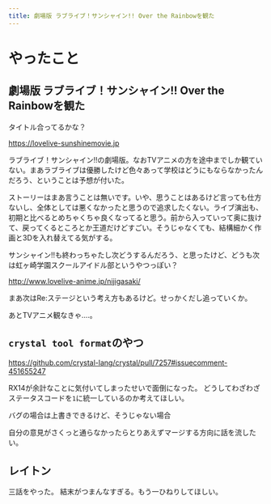 ```yaml
---
title: 劇場版 ラブライブ！サンシャイン!! Over the Rainbowを観た
---
```


# やったこと

## 劇場版 ラブライブ！サンシャイン!! Over the Rainbowを観た

タイトル合ってるかな？

https://lovelive-sunshinemovie.jp

ラブライブ！サンシャイン!!の劇場版。なおTVアニメの方を途中までしか観ていない。まあラブライブは優勝したけど色々あって学校はどうにもならなかったんだろう、ということは予想が付いた。

ストーリーはまあ言うことは無いです。いや、思うことはあるけど言っても仕方ないし、全体としては悪くなかったと思うので追求したくない。ライブ演出も、初期と比べるとめちゃくちゃ良くなってると思う。前から入っていって奥に抜けて、戻ってくるところとか王道だけどすごい。そうじゃなくても、結構細かく作画と3Dを入れ替えてる気がする。

サンシャイン!!も終わっちゃたし次どうするんだろう、と思ったけど、どうも次は虹ヶ崎学園スクールアイドル部というやつっぽい？

http://www.lovelive-anime.jp/nijigasaki/

まあ次はRe:ステージという考え方もあるけど。せっかくだし追っていくか。

あとTVアニメ観なきゃ‥‥。

## `crystal tool format`のやつ

https://github.com/crystal-lang/crystal/pull/7257#issuecomment-451655247

RX14が余計なことに気付いてしまったせいで面倒になった。
どうしてわざわざステータスコードを`1`に統一しているのか考えてほしい。

バグの場合は上書きできるけど、そうじゃない場合

自分の意見がさくっと通らなかったらとりあえずマージする方向に話を流したい。

## レイトン

三話をやった。
結末がつまんなすぎる。もう一ひねりしてほしい。
